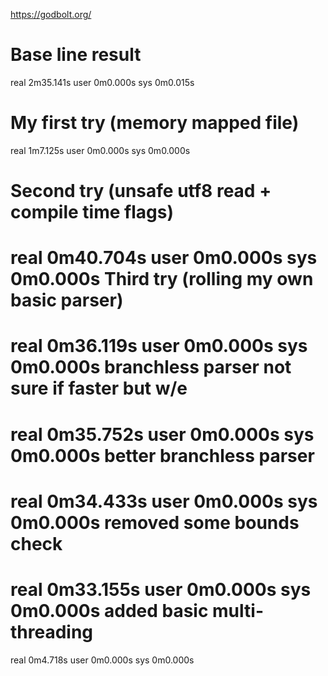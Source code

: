 https://godbolt.org/

Base line result
===============
real    2m35.141s
user    0m0.000s
sys     0m0.015s

My first try (memory mapped file)
============
real    1m7.125s
user    0m0.000s
sys     0m0.000s

Second try (unsafe utf8 read + compile time flags)
============
real    0m40.704s
user    0m0.000s
sys     0m0.000s
Third try (rolling my own basic parser)
===========
real    0m36.119s
user    0m0.000s
sys     0m0.000s
branchless parser not sure if faster but w/e
=========
real    0m35.752s
user    0m0.000s
sys     0m0.000s
better branchless parser
=====
real    0m34.433s
user    0m0.000s
sys     0m0.000s
removed some bounds check
======
real    0m33.155s
user    0m0.000s
sys     0m0.000s
added basic multi-threading
==========
real    0m4.718s
user    0m0.000s
sys     0m0.000s